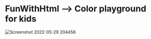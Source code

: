 # FunWithHtml --> Color playground for kids 

![Screenshot 2022-05-29 204456](https://user-images.githubusercontent.com/77235457/170876867-f1bd0784-806d-4c78-8e56-5ac76b3bebfb.png)
